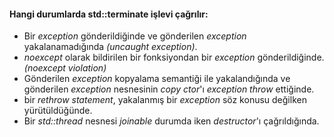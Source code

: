 #### Hangi durumlarda std::terminate işlevi çağrılır:

+ Bir _exception_ gönderildiğinde ve gönderilen _exception_ yakalanamadığında _(uncaught exception)_.
+ _noexcept_ olarak bildirilen bir fonksiyondan bir _exception_ gönderildiğinde. _(noexcept violation)_
+ Gönderilen _exception_ kopyalama semantiği ile yakalandığında ve gönderilen _exception_ nesnesinin _copy ctor_'ı _exception throw_ ettiğinde.
+ bir _rethrow statement_, yakalanmış bir _exception_ söz konusu değilken yürütüldüğünde. 
+ Bir _std::thread_ nesnesi _joinable_ durumda iken _destructor_'ı çağrıldığında. 
